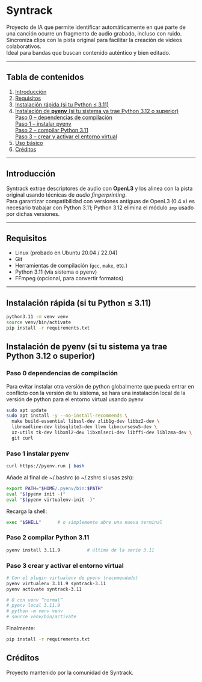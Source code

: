 # Syntrack
Proyecto de IA que permite identificar automáticamente en qué parte de una canción ocurre un fragmento de audio grabado, incluso con ruido.  
Sincroniza clips con la pista original para facilitar la creación de videos colaborativos.  
Ideal para bandas que buscan contenido auténtico y bien editado.

---

## Tabla de contenidos
1. [Introducción](#introducción)  
2. [Requisitos](#requisitos)  
3. [Instalación rápida (si tu Python ≤ 3.11)](#instalación-rápida-si-tu-python-≤-311)  
4. [Instalación de **pyenv** (si tu sistema ya trae Python 3.12 o superior)](#instalación-de-pyenv-si-tu-sistema-ya-trae-python-312-o-superior)  
   [Paso 0 – dependencias de compilación](#paso-0-dependencias-de-compilación)  
   [Paso 1 – instalar pyenv](#paso-1-instalar-pyenv)  
   [Paso 2 – compilar Python 3.11](#paso-2-compilar-python-311)  
   [Paso 3 – crear y activar el entorno virtual](#paso-3-crear-y-activar-el-entorno-virtual)  
5. [Uso básico](#uso-básico)  
6. [Créditos](#créditos)
---

## Introducción
Syntrack extrae descriptores de audio con **OpenL3** y los alinea con la pista original usando técnicas de *audio fingerprinting*.  
Para garantizar compatibilidad con versiones antiguas de OpenL3 (0.4.x) es necesario trabajar con Python 3.11; Python 3.12 elimina el módulo `imp` usado por dichas versiones.

---

## Requisitos
- Linux (probado en Ubuntu 20.04 / 22.04)  
- Git  
- Herramientas de compilación (`gcc`, `make`, etc.)  
- Python 3.11 (vía sistema o pyenv)  
- FFmpeg (opcional, para convertir formatos)

---

## Instalación rápida (si tu Python ≤ 3.11)
```bash
python3.11 -m venv venv
source venv/bin/activate
pip install -r requirements.txt
```

## Instalación de pyenv (si tu sistema ya trae Python 3.12 o superior)
### Paso 0 dependencias de compilación

Para evitar instalar otra versión de python globalmente que pueda entrar en conflicto con la versión de tu sistema, se hara una instalación local de la versión de python para el entorno virtual usando pyenv

```bash
sudo apt update
sudo apt install -y --no-install-recommends \
  make build-essential libssl-dev zlib1g-dev libbz2-dev \
  libreadline-dev libsqlite3-dev llvm libncursesw5-dev \
  xz-utils tk-dev libxml2-dev libxmlsec1-dev libffi-dev liblzma-dev \
  git curl
```
### Paso 1 instalar pyenv
```bash
curl https://pyenv.run | bash
```
Añade al final de ~/.bashrc (o ~/.zshrc si usas zsh):
```bash
export PATH="$HOME/.pyenv/bin:$PATH"
eval "$(pyenv init -)"
eval "$(pyenv virtualenv-init -)"
```
Recarga la shell:
```bash
exec "$SHELL"      # o simplemente abre una nueva terminal
```

### Paso 2 compilar Python 3.11
```bash
pyenv install 3.11.9          # última de la serie 3.11
```

### Paso 3 crear y activar el entorno virtual
```bash
# Con el plugin virtualenv de pyenv (recomendado)
pyenv virtualenv 3.11.9 syntrack-3.11
pyenv activate syntrack-3.11

# O con venv “normal”
# pyenv local 3.11.9
# python -m venv venv
# source venv/bin/activate
```
Finalmente:
```bash
pip install -r requirements.txt
```

## Créditos

Proyecto mantenido por la comunidad de Syntrack.